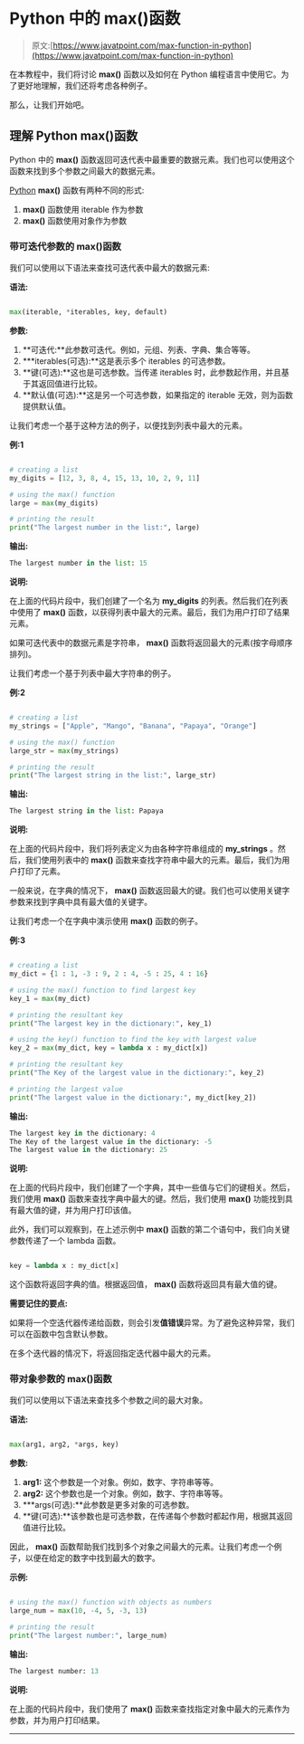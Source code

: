 # Python 中的 max()函数

> 原文:[https://www.javatpoint.com/max-function-in-python](https://www.javatpoint.com/max-function-in-python)

在本教程中，我们将讨论 **max()** 函数以及如何在 Python 编程语言中使用它。为了更好地理解，我们还将考虑各种例子。

那么，让我们开始吧。

## 理解 Python max()函数

Python 中的 **max()** 函数返回可迭代表中最重要的数据元素。我们也可以使用这个函数来找到多个参数之间最大的数据元素。

[Python](https://www.javatpoint.com/python-tutorial) **max()** 函数有两种不同的形式:

1.  **max()** 函数使用 iterable 作为参数
2.  **max()** 函数使用对象作为参数

### 带可迭代参数的 max()函数

我们可以使用以下语法来查找可迭代表中最大的数据元素:

**语法:**

```py

max(iterable, *iterables, key, default)

```

**参数:**

1.  **可迭代:**此参数可迭代。例如，元组、列表、字典、集合等等。
2.  ***iterables(可选):**这是表示多个 iterables 的可选参数。
3.  **键(可选):**这也是可选参数。当传递 iterables 时，此参数起作用，并且基于其返回值进行比较。
4.  **默认值(可选):**这是另一个可选参数，如果指定的 iterable 无效，则为函数提供默认值。

让我们考虑一个基于这种方法的例子，以便找到列表中最大的元素。

**例:1**

```py

# creating a list
my_digits = [12, 3, 8, 4, 15, 13, 10, 2, 9, 11]

# using the max() function
large = max(my_digits)

# printing the result
print("The largest number in the list:", large)

```

**输出:**

```py
The largest number in the list: 15

```

**说明:**

在上面的代码片段中，我们创建了一个名为 **my_digits** 的列表。然后我们在列表中使用了 **max()** 函数，以获得列表中最大的元素。最后，我们为用户打印了结果元素。

如果可迭代表中的数据元素是字符串， **max()** 函数将返回最大的元素(按字母顺序排列)。

让我们考虑一个基于列表中最大字符串的例子。

**例:2**

```py

# creating a list
my_strings = ["Apple", "Mango", "Banana", "Papaya", "Orange"]

# using the max() function
large_str = max(my_strings)

# printing the result
print("The largest string in the list:", large_str)

```

**输出:**

```py
The largest string in the list: Papaya

```

**说明:**

在上面的代码片段中，我们将列表定义为由各种字符串组成的 **my_strings** 。然后，我们使用列表中的 **max()** 函数来查找字符串中最大的元素。最后，我们为用户打印了元素。

一般来说，在字典的情况下， **max()** 函数返回最大的键。我们也可以使用关键字参数来找到字典中具有最大值的关键字。

让我们考虑一个在字典中演示使用 **max()** 函数的例子。

**例:3**

```py

# creating a list
my_dict = {1 : 1, -3 : 9, 2 : 4, -5 : 25, 4 : 16}

# using the max() function to find largest key
key_1 = max(my_dict)

# printing the resultant key
print("The largest key in the dictionary:", key_1)

# using the key() function to find the key with largest value
key_2 = max(my_dict, key = lambda x : my_dict[x])

# printing the resultant key
print("The Key of the largest value in the dictionary:", key_2)

# printing the largest value
print("The largest value in the dictionary:", my_dict[key_2])

```

**输出:**

```py
The largest key in the dictionary: 4
The Key of the largest value in the dictionary: -5
The largest value in the dictionary: 25

```

**说明:**

在上面的代码片段中，我们创建了一个字典，其中一些值与它们的键相关。然后，我们使用 **max()** 函数来查找字典中最大的键。然后，我们使用 **max()** 功能找到具有最大值的键，并为用户打印该值。

此外，我们可以观察到，在上述示例中 **max()** 函数的第二个语句中，我们向关键参数传递了一个 lambda 函数。

```py

key = lambda x : my_dict[x]

```

这个函数将返回字典的值。根据返回值， **max()** 函数将返回具有最大值的键。

**需要记住的要点:**

如果将一个空迭代器传递给函数，则会引发**值错误**异常。为了避免这种异常，我们可以在函数中包含默认参数。

在多个迭代器的情况下，将返回指定迭代器中最大的元素。

### 带对象参数的 max()函数

我们可以使用以下语法来查找多个参数之间的最大对象。

**语法:**

```py

max(arg1, arg2, *args, key)

```

**参数:**

1.  **arg1:** 这个参数是一个对象。例如，数字、字符串等等。
2.  **arg2:** 这个参数也是一个对象。例如，数字、字符串等等。
3.  ***args(可选):**此参数是更多对象的可选参数。
4.  **键(可选):**该参数也是可选参数，在传递每个参数时都起作用，根据其返回值进行比较。

因此， **max()** 函数帮助我们找到多个对象之间最大的元素。让我们考虑一个例子，以便在给定的数字中找到最大的数字。

**示例:**

```py

# using the max() function with objects as numbers
large_num = max(10, -4, 5, -3, 13)

# printing the result
print("The largest number:", large_num)

```

**输出:**

```py
The largest number: 13

```

**说明:**

在上面的代码片段中，我们使用了 **max()** 函数来查找指定对象中最大的元素作为参数，并为用户打印结果。

* * *